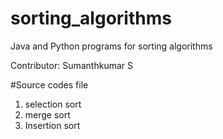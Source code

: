 # sorting_algorithms
Java and Python programs for sorting algorithms

Contributor:
Sumanthkumar S

#Source codes file
1. selection sort
2. merge sort
3. Insertion sort

